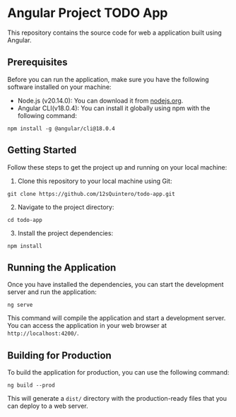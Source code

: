 # Angular Project TODO App
 This repository contains the source code for web a application built using Angular.

## Prerequisites

Before you can run the application, make sure you have the following software installed on your machine:

- Node.js (v20.14.0): You can download it from [nodejs.org](https://nodejs.org/).
- Angular CLI(v18.0.4): You can install it globally using npm with the following command:

```
npm install -g @angular/cli@18.0.4
```

## Getting Started

Follow these steps to get the project up and running on your local machine:

1. Clone this repository to your local machine using Git:

```
git clone https://github.com/12sQuintero/todo-app.git
```

2. Navigate to the project directory:

```
cd todo-app
```

3. Install the project dependencies:

```
npm install
```

## Running the Application

Once you have installed the dependencies, you can start the development server and run the application:


```
ng serve
```

This command will compile the application and start a development server. You can access the application in your web browser at `http://localhost:4200/`.

## Building for Production

To build the application for production, you can use the following command:

```
ng build --prod
```

This will generate a `dist/` directory with the production-ready files that you can deploy to a web server.
